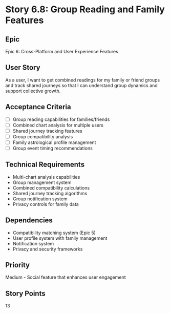 # Story 6.8: Group Reading and Family Features

## Epic

Epic 6: Cross-Platform and User Experience Features

## User Story

As a user, I want to get combined readings for my family or friend groups and track shared journeys so that I can understand group dynamics and support collective growth.

## Acceptance Criteria

- [ ] Group reading capabilities for families/friends
- [ ] Combined chart analysis for multiple users
- [ ] Shared journey tracking features
- [ ] Group compatibility analysis
- [ ] Family astrological profile management
- [ ] Group event timing recommendations

## Technical Requirements

- Multi-chart analysis capabilities
- Group management system
- Combined compatibility calculations
- Shared journey tracking algorithms
- Group notification system
- Privacy controls for family data

## Dependencies

- Compatibility matching system (Epic 5)
- User profile system with family management
- Notification system
- Privacy and security frameworks

## Priority

Medium - Social feature that enhances user engagement

## Story Points

13
